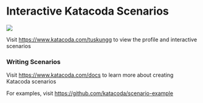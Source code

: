 # Interactive Katacoda Scenarios

[![](http://shields.katacoda.com/katacoda/tuskungg/count.svg)](https://www.katacoda.com/tuskungg "Get your profile on Katacoda.com")

Visit https://www.katacoda.com/tuskungg to view the profile and interactive scenarios

### Writing Scenarios
Visit https://www.katacoda.com/docs to learn more about creating Katacoda scenarios

For examples, visit https://github.com/katacoda/scenario-example
